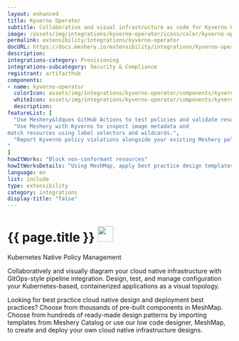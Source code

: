 ```yaml
---
layout: enhanced
title: Kyverno Operator
subtitle: Collaborative and visual infrastructure as code for Kyverno Operator
image: /assets/img/integrations/kyverno-operator/icons/color/kyverno-operator-color.svg
permalink: extensibility/integrations/kyverno-operator
docURL: https://docs.meshery.io/extensibility/integrations/kyverno-operator
description: 
integrations-category: Provisioning
integrations-subcategory: Security & Compliance
registrant: artifacthub
components: 
- name: kyverno-operator
  colorIcon: assets/img/integrations/kyverno-operator/components/kyverno-operator/icons/color/kyverno-operator-color.svg
  whiteIcon: assets/img/integrations/kyverno-operator/components/kyverno-operator/icons/white/kyverno-operator-white.svg
  description: 
featureList: [
  "Use Meshery&ldquos GitHub Actions to test policies and validate resources without need for the Kyverno CLI.",
  "Use Meshery with Kyverno to inspect image metadata and 
match resources using label selectors and wildcards.",
  "Report Kyverno policy violations alongside your existing Meshery policy reports.
"
]
howItWorks: "Block non-conformant resources"
howItWorksDetails: "Using MeshMap, apply best practice design templates for admission control over non-conformant resources."
language: en
list: include
type: extensibility
category: integrations
display-title: "false"
---
```

<h1>{{ page.title }} <img src="{{ page.image }}" style="width: 35px; height: 35px;" /></h1>

<p>
Kubernetes Native Policy Management
</p>
<p>
    Collaboratively and visually diagram your cloud native infrastructure with GitOps-style pipeline integration. Design, test, and manage configuration your Kubernetes-based, containerized applications as a visual topology.
</p>
<p>
    Looking for best practice cloud native design and deployment best practices? Choose from thousands of pre-built components in MeshMap. Choose from hundreds of ready-made design patterns by importing templates from Meshery Catalog or use our low code designer, MeshMap, to create and deploy your own cloud native infrastructure designs.
</p>
